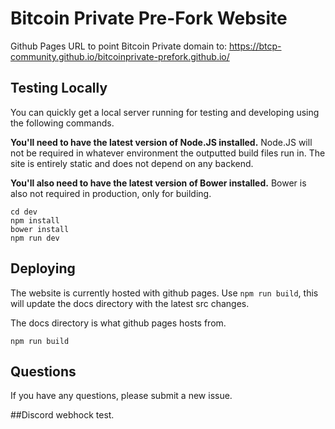 # Bitcoin Private Pre-Fork Website

Github Pages URL to point Bitcoin Private domain to: <a href="https://btcp-community.github.io/bitcoinprivate-prefork.github.io/">https://btcp-community.github.io/bitcoinprivate-prefork.github.io/</a>

## Testing Locally

You can quickly get a local server running for testing and developing using the following commands.

**You'll need to have the latest version of Node.JS installed.** Node.JS will not be required in whatever environment the outputted build files run in. The site is entirely static and does not depend on any backend.

**You'll also need to have the latest version of Bower installed.** Bower is also not required in production, only for building.

```
cd dev
npm install
bower install
npm run dev
```

## Deploying

The website is currently hosted with github pages. Use `npm run build`, this will update the docs directory with the latest src changes.

The docs directory is what github pages hosts from.

```
npm run build
```

## Questions

If you have any questions, please submit a new issue.

##Discord webhock test. 
